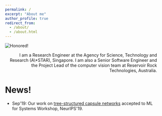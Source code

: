 ```yaml
---
permalink: /
excerpt: "About me"
author_profile: true
redirect_from: 
  - /about/
  - /about.html
---
```


![Honored!](vinojjayasundara.github.io/images/cover.jpg)

<div style="text-align: right"> I am a Research Engineer at the Agency for Science, Technology and Research (A\*STAR), Singapore. I am also a Senior Software Engineer and the Project Lead of the computer vision team at Reservoir Rock Technologies, Australia. </div>

# News!

* Sep'19: Our work on [tree-structured capsule networks](https://arxiv.org/pdf/1910.12306.pdf) accepted to ML for Systems Workshop, NeurIPS'19.
